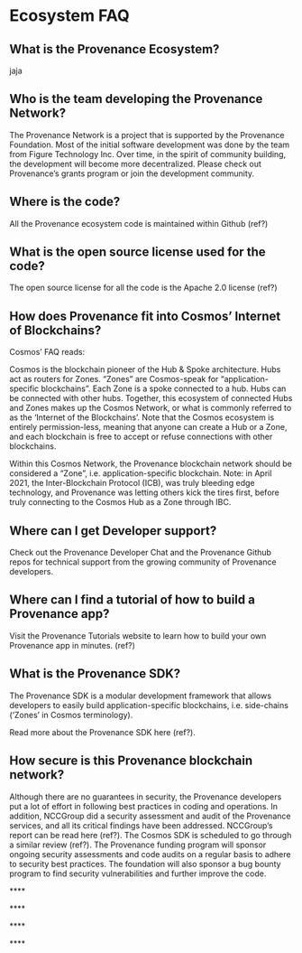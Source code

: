# Ecosystem FAQ

## What is the Provenance Ecosystem?

jaja

## Who is the team developing the Provenance Network? <a id="who-is-the-team-developing-the-provenance-network"></a>

The Provenance Network is a project that is supported by the Provenance Foundation. Most of the initial software development was done by the team from Figure Technology Inc. Over time, in the spirit of community building, the development will become more decentralized. Please check out Provenance’s grants program or join the development community.

## Where is the code? <a id="where-is-the-code"></a>

All the Provenance ecosystem code is maintained within Github \(ref?\)

## What is the open source license used for the code? <a id="what-is-the-open-source-license-used-for-the-code"></a>

The open source license for all the code is the Apache 2.0 license \(ref?\)

## How does Provenance fit into Cosmos’ Internet of Blockchains? <a id="how-does-provenance-fit-into-cosmos-internet-of-blockchains"></a>

Cosmos’ FAQ reads:

Cosmos is the blockchain pioneer of the Hub & Spoke architecture. Hubs act as routers for Zones. “Zones” are Cosmos-speak for “application-specific blockchains”. Each Zone is a spoke connected to a hub. Hubs can be connected with other hubs. Together, this ecosystem of connected Hubs and Zones makes up the Cosmos Network, or what is commonly referred to as the ‘Internet of the Blockchains’. Note that the Cosmos ecosystem is entirely permission-less, meaning that anyone can create a Hub or a Zone, and each blockchain is free to accept or refuse connections with other blockchains.

Within this Cosmos Network, the Provenance blockchain network should be considered a “Zone”, i.e. application-specific blockchain. Note: in April 2021, the Inter-Blockchain Protocol \(ICB\), was truly bleeding edge technology, and Provenance was letting others kick the tires first, before truly connecting to the Cosmos Hub as a Zone through IBC.

## Where can I get Developer support? <a id="where-can-i-get-developer-support"></a>

Check out the Provenance Developer Chat and the Provenance Github repos for technical support from the growing community of Provenance developers.

## Where can I find a tutorial of how to build a Provenance app? <a id="where-can-i-find-a-tutorial-of-how-to-build-a-provenance-app"></a>

Visit the Provenance Tutorials website to learn how to build your own Provenance app in minutes. \(ref?\)

## What is the Provenance SDK? <a id="what-is-the-provenance-sdk"></a>

The Provenance SDK is a modular development framework that allows developers to easily build application-specific blockchains, i.e. side-chains \(‘Zones’ in Cosmos terminology\).

Read more about the Provenance SDK here \(ref?\).

## How secure is this Provenance blockchain network? <a id="how-secure-is-this-provenance-blockchain-network"></a>

Although there are no guarantees in security, the Provenance developers put a lot of effort in following best practices in coding and operations. In addition, NCCGroup did a security assessment and audit of the Provenance services, and all its critical findings have been addressed. NCCGroup’s report can be read here \(ref?\). The Cosmos SDK is scheduled to go through a similar review \(ref?\). The Provenance funding program will sponsor ongoing security assessments and code audits on a regular basis to adhere to security best practices. The foundation will also sponsor a bug bounty program to find security vulnerabilities and further improve the code.

\*\*\*\*

\*\*\*\*

\*\*\*\*

\*\*\*\*


